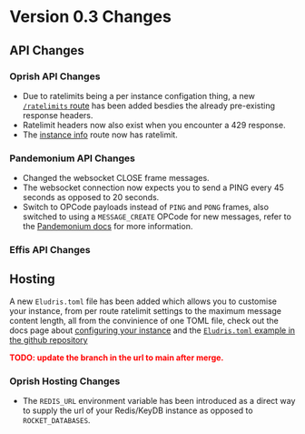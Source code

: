 # Version 0.3 Changes

## API Changes

### Oprish API Changes

- Due to ratelimits being a per instance configation thing, a new [`/ratelimits`
route](./oprish/ratelimits.md) has been added besdies the already pre-existing
response headers.
- Ratelimit headers now also exist when you encounter a 429 response.
- The [instance info](./oprish/instance_info.md) route now has ratelimit.

### Pandemonium API Changes

- Changed the websocket CLOSE frame messages.
- The websocket connection now expects you to send a PING every 45 seconds as
opposed to 20 seconds.
- Switch to OPCode payloads instead of `PING` and `PONG` frames, also switched to
using a `MESSAGE_CREATE` OPCode for new messages, refer to the [Pandemonium docs](./pandemonium/payloads.md)
for more information.

### Effis API Changes

## Hosting

A new `Eludris.toml` file has been added which allows you to customise your instance,
from per route ratelimit settings to the maximum message content length, all from
the convinience of one TOML file, check out the docs page about [configuring
your instance](./conf.md) and the [`Eludris.toml` example in the github
repository](https://github.com/eludris/eludris/blob/next/Eludris.toml)

<span style="color: red">**TODO: update the branch in the url to main after merge.**</span>

### Oprish Hosting Changes

- The `REDIS_URL` environment variable has been introduced as a direct way to
supply the url of your Redis/KeyDB instance as opposed to `ROCKET_DATABASES`.
